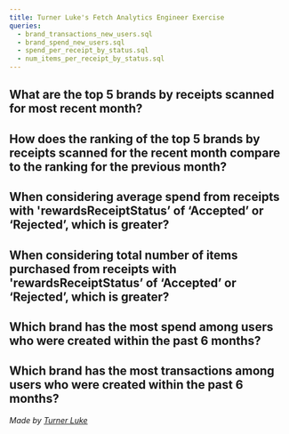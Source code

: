 ```yaml
---
title: Turner Luke's Fetch Analytics Engineer Exercise
queries:
  - brand_transactions_new_users.sql
  - brand_spend_new_users.sql
  - spend_per_receipt_by_status.sql
  - num_items_per_receipt_by_status.sql
---
```


## What are the top 5 brands by receipts scanned for most recent month?

## How does the ranking of the top 5 brands by receipts scanned for the recent month compare to the ranking for the previous month?

## When considering average spend from receipts with 'rewardsReceiptStatus’ of ‘Accepted’ or ‘Rejected’, which is greater?

<BarChart
    data={spend_per_receipt_by_status}
    x=rewards_receipt_status
    y=avg_spend_usd
/>

## When considering total number of items purchased from receipts with 'rewardsReceiptStatus’ of ‘Accepted’ or ‘Rejected’, which is greater?

<BarChart
    data={num_items_per_receipt_by_status}
    x=rewards_receipt_status
    y=total_items_purchased
/>

## Which brand has the most spend among users who were created within the past 6 months?

<BarChart
    data={brand_spend_new_users}
    x=brand_name
    y=total_usd
    swapXY=false
/>

## Which brand has the most transactions among users who were created within the past 6 months?

<BarChart
    data={brand_transactions_new_users}
    x=brand_name
    y=transaction_count
    swapXY=false
/>

_Made by [Turner Luke](https://www.linkedin.com/in/turnermluke/)_
